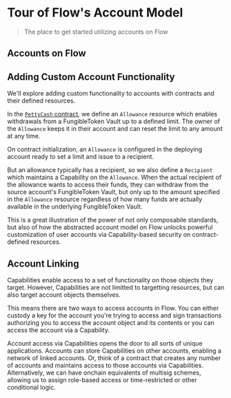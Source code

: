 # Tour of Flow's Account Model

> The place to get started utilizing accounts on Flow

## Accounts on Flow

## Adding Custom Account Functionality

We'll explore adding custom functionality to accounts with contracts and their defined resources.

In the [`PettyCash` contract](./contracts/PettyCash.cdc), we define an `Allowance` resource which enables withdrawals from a FungibleToken Vault up to a defined limit. The owner of the `Allowance` keeps it in their account and can reset the limit to any amount at any time.

On contract initialization, an `Allowance` is configured in the deploying account ready to set a limit and issue to a recipient.

But an allowance typically has a recipient, so we also define a `Recipient` which maintains a Capability on the `Allowance`. When the actual recipient of the allowance wants to access their funds, they can withdraw from the source account's FungibleToken Vault, but only up to the amount specified in the `Allowance` resource regardless of how many funds are actually available in the underlying FungibleToken Vault.

This is a great illustration of the power of not only composabile standards, but also of how the abstracted account model on Flow unlocks powerful customization of user accounts via Capability-based security on contract-defined resources.

## Account Linking

Capabilities enable access to a set of functionality on those objects they target. However, Capabilities are not limitted to targetting resources, but can also target account objects themselves.

This means there are two ways to access accounts in Flow. You can either custody a key for the account you're trying to access and sign transactions authorizing you to access the account object and its contents or you can access the account via a Capability.

Account access via Capabilities opens the door to all sorts of unique applications. Accounts can store Capabilities on other accounts, enabling a network of linked accounts. Or, think of a contract that creates any number of accounts and maintains access to those accounts via Capabilities. Alternatively, we can have onchain equivalents of multisig schemes, allowing us to assign role-based access or time-restricted or other conditional logic.